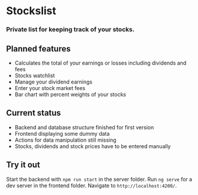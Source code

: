 # Stockslist

### Private list for keeping track of your stocks.

## Planned features
- Calculates the total of your earnings or losses including dividends and fees
- Stocks watchlist
- Manage your dividend earnings
- Enter your stock market fees
- Bar chart with percent weights of your stocks

## Current status
- Backend and database structure finished for first version
- Frontend displaying some dummy data
- Actions for data manipulation still missing
- Stocks, dividends and stock prices have to be entered manually

## Try it out

Start the backend with `npm run start` in the server folder. Run `ng serve` for a dev server in the frontend folder. Navigate to `http://localhost:4200/`.
